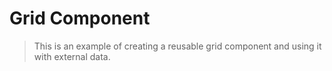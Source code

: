 # Grid Component

> This is an example of creating a reusable grid component and using it with external data.

<common-codepen-snippet title="Leaf 3 Grid Component Example" slug="BaKbowJ" tab="js,result" />
